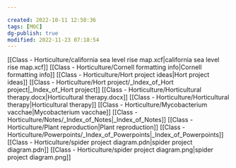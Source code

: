 ---
created: 2022-10-11 12:58:36
tags: [MOC]
dg-publish: true
modified: 2022-11-23 07:18:54
---

 [[Class - Horticulture/california sea level rise map.xcf|california sea level rise map.xcf]]
 [[Class - Horticulture/Cornell formatting info\|Cornell formatting info]]
 [[Class - Horticulture/Hort project ideas\|Hort project ideas]]
 [[Class - Horticulture/Hort project/_Index_of_Hort project\|_Index_of_Hort project]]
 [[Class - Horticulture/Horticultural therapy.docx|Horticultural therapy.docx]]
 [[Class - Horticulture/Horticultural therapy\|Horticultural therapy]]
 [[Class - Horticulture/Mycobacterium vacchae\|Mycobacterium vacchae]]
 [[Class - Horticulture/Notes/_Index_of_Notes\|_Index_of_Notes]]
 [[Class - Horticulture/Plant reproduction\|Plant reproduction]]
 [[Class - Horticulture/Powerpoints/_Index_of_Powerpoints\|_Index_of_Powerpoints]]
 [[Class - Horticulture/spider project diagram.pdn|spider project diagram.pdn]]
 [[Class - Horticulture/spider project diagram.png|spider project diagram.png]]

